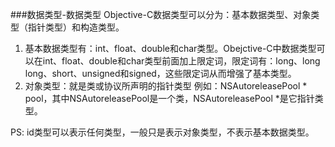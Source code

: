 ###数据类型-数据类型
Objective-C数据类型可以分为：基本数据类型、对象类型（指针类型）和构造类型。

 1. 基本数据类型有：int、float、double和char类型。Obejctive-C中数据类型可以在int、float、double和char类型前面加上限定词，限定词有：long、long long、short、unsigned和signed，这些限定词从而增强了基本类型。
 2. 对象类型：就是类或协议所声明的指针类型
   例如：NSAutoreleasePool * pool，其中NSAutoreleasePool是一个类，NSAutoreleasePool *是它指针类型。

PS: id类型可以表示任何类型，一般只是表示对象类型，不表示基本数据类型。

